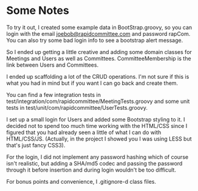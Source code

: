 Some Notes
==========

To try it out, I created some example data in BootStrap.groovy,
so you can login with the email joebob@rapidcommittee.com and 
password rapCom. You can also try some bad login info to see 
a bootstrap alert message.

So I ended up getting a little creative and adding some domain 
classes for Meetings and Users as well as Committees. 
CommitteeMembership is the link between Users and Committees.

I ended up scaffolding a lot of the CRUD operations. I'm not sure 
if this is what you had in mind but if you want I can go back 
and create them.

You can find a few integration tests in test/integration/com/rapidcommittee/MeetingTests.groovy
and some unit tests in test/unit/com/rapidcommittee/UserTests.groovy.

I set up a small login for Users and added some Bootstrap styling
to it. I decided not to spend too much time working with the HTML/CSS
since I figured that you had already seen a little of what I can do with 
HTML/CSS/JS. (Actually, in the project I showed you I was using LESS but 
that's just fancy CSS3).

For the login, I did not implement any password hashing which of course 
isn't realistic, but adding a SHA/md5 codec and passing the password 
through it before insertion and during login wouldn't be too difficult.

For bonus points and convenience, I .gitignore-d class files.
